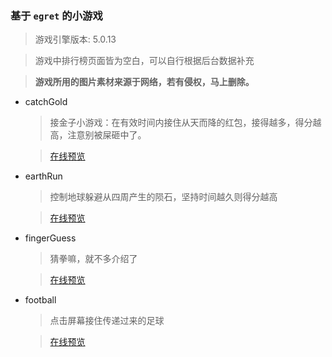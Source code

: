 ### 基于 `egret` 的小游戏

> 游戏引擎版本: 5.0.13

> 游戏中排行榜页面皆为空白，可以自行根据后台数据补充

> **游戏所用的图片素材来源于网络，若有侵权，马上删除。**

* catchGold
    
    > 接金子小游戏：在有效时间内接住从天而降的红包，接得越多，得分越高，注意别被屎砸中了。

    > [在线预览](https://chenyinkai.github.io/Pages/egret/catchGold/index.html)

* earthRun

    > 控制地球躲避从四周产生的陨石，坚持时间越久则得分越高

    > [在线预览](https://chenyinkai.github.io/Pages/egret/eartchRun/index.html)

* fingerGuess

	> 猜拳嘛，就不多介绍了

	> [在线预览](https://chenyinkai.github.io/Pages/egret/fingerGuess/index.html)

* football

	> 点击屏幕接住传递过来的足球

	> [在线预览](https://chenyinkai.github.io/Pages/egret/football/index.html)